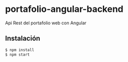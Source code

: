# portafolio-angular-backend

Api Rest del portafolio web con Angular

## Instalación

```bash
$ npm install
$ npm start
``` 